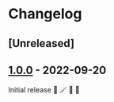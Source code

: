 # Changelog

## [Unreleased]


## [1.0.0] - 2022-09-20

Initial release 🐻 🪄 🦄 🚀

[1.0.0]: https://github.com/tatoalo/torrentManager/releases/tag/1.0.0